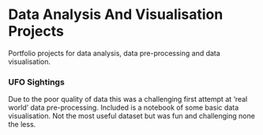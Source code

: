 # Data Analysis And Visualisation Projects
 Portfolio projects for data analysis, data pre-processing and data visualisation.

### UFO Sightings
 Due to the poor quality of data this was a challenging first attempt at ‘real world’ data pre-processing. Included is a notebook of some basic data visualisation. Not the most useful dataset but was fun and challenging none the less.
